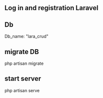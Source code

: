

## Log in and registration Laravel
## Db
Db_name: "lara_crud"
## migrate DB
php artisan migrate
## start server
php artisan serve
